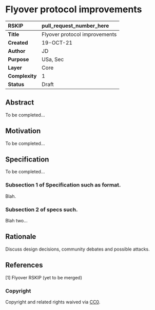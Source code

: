 # Flyover protocol improvements

|RSKIP          |pull_request_number_here           |
| :------------ |:-------------|
|**Title**      |Flyover protocol improvements |
|**Created**    |19-OCT-21 |
|**Author**     |JD |
|**Purpose**    |USa, Sec|
|**Layer**      |Core |
|**Complexity** |1|
|**Status**     |Draft|

## Abstract

To be completed...

## Motivation

To be completed...

## Specification

To be completed...

### Subsection 1 of Specification such as format.

Blah.

### Subsection 2 of specs such.

Blah two...

## Rationale

Discuss design decisions, community debates and possible attacks.

## References

[1] Flyover RSKIP (yet to be merged)

### Copyright

Copyright and related rights waived via [CC0](https://creativecommons.org/publicdomain/zero/1.0/).
